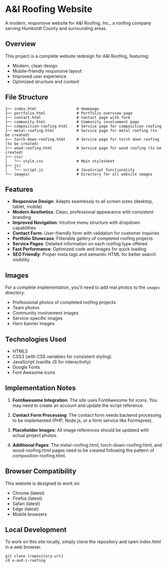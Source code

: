 # A&I Roofing Website

A modern, responsive website for A&I Roofing, Inc., a roofing company serving Humboldt County and surrounding areas.

## Overview

This project is a complete website redesign for A&I Roofing, featuring:

- Modern, clean design
- Mobile-friendly responsive layout
- Improved user experience
- Optimized structure and content

## File Structure

```
├── index.html                  # Homepage
├── portfolio.html              # Portfolio overview page
├── contact.html                # Contact page with form
├── community.html              # Community involvement page
├── composition-roofing.html    # Service page for composition roofing
├── metal-roofing.html          # Service page for metal roofing (to be created)
├── torch-down-roofing.html     # Service page for torch down roofing (to be created)
├── wood-roofing.html           # Service page for wood roofing (to be created)
├── css/
│   └── style.css               # Main stylesheet
├── js/
│   └── script.js               # JavaScript functionality
└── images/                     # Directory for all website images
```

## Features

- **Responsive Design**: Adapts seamlessly to all screen sizes (desktop, tablet, mobile)
- **Modern Aesthetics**: Clean, professional appearance with consistent branding
- **Improved Navigation**: Intuitive menu structure with dropdown capabilities
- **Contact Form**: User-friendly form with validation for customer inquiries
- **Portfolio Showcase**: Filterable gallery of completed roofing projects
- **Service Pages**: Detailed information on each roofing type offered
- **Fast Performance**: Optimized code and images for quick loading
- **SEO Friendly**: Proper meta tags and semantic HTML for better search visibility

## Images

For a complete implementation, you'll need to add real photos to the `images` directory:

- Professional photos of completed roofing projects
- Team photos
- Community involvement images
- Service-specific images
- Hero banner images

## Technologies Used

- HTML5
- CSS3 (with CSS variables for consistent styling)
- JavaScript (vanilla JS for interactivity)
- Google Fonts
- Font Awesome icons

## Implementation Notes

1. **FontAwesome Integration**: The site uses FontAwesome for icons. You may need to create an account and update the script reference.

2. **Contact Form Processing**: The contact form needs backend processing to be implemented (PHP, Node.js, or a form service like Formspree).

3. **Placeholder Images**: All image references should be updated with actual project photos.

4. **Additional Pages**: The metal-roofing.html, torch-down-roofing.html, and wood-roofing.html pages need to be created following the pattern of composition-roofing.html.

## Browser Compatibility

This website is designed to work on:

- Chrome (latest)
- Firefox (latest)
- Safari (latest)
- Edge (latest)
- Mobile browsers

## Local Development

To work on this site locally, simply clone the repository and open index.html in a web browser.

```
git clone [repository-url]
cd a-and-i-roofing
```
